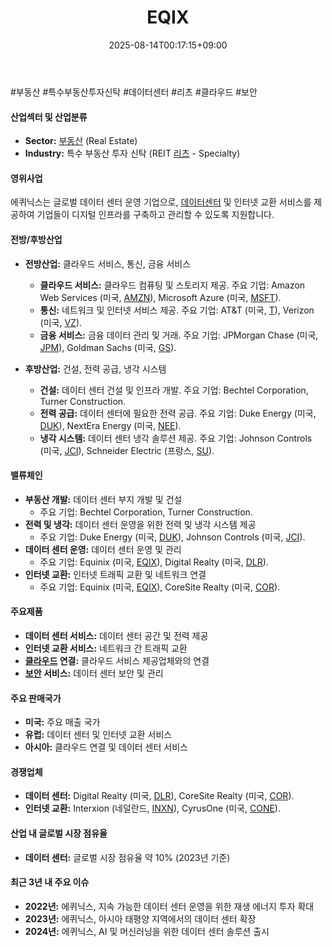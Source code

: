 ﻿---
title: "EQIX"
date: 2025-08-14T00:17:15+09:00
lastmod: 2025-08-14T00:17:15+09:00
type: docs
sidebar:
  open: true
weight: 319
---
<div style="display:none">
  <meta property="article:published_time" content="2025-08-13T15:17:15Z" />
  <meta property="article:modified_time" content="2025-08-13T15:17:15Z" />
</div>
#부동산 #특수부동산투자신탁 #데이터센터 #리츠 #클라우드 #보안 

#### 산업섹터 및 산업분류

- **Sector:** [부동산](/industry-study/2산업부동산/) (Real Estate)
- **Industry:** 특수 부동산 투자 신탁 (REIT [리츠](/industry-study/리츠/) - Specialty)

#### 영위사업

에퀴닉스는 글로벌 데이터 센터 운영 기업으로, [데이터센터](/industry-study/데이터센터/) 및 인터넷 교환 서비스를 제공하여 기업들이 디지털 인프라를 구축하고 관리할 수 있도록 지원합니다.

#### 전방/후방산업

- **전방산업:** 클라우드 서비스, 통신, 금융 서비스
    
    - **클라우드 서비스:** 클라우드 컴퓨팅 및 스토리지 제공. 주요 기업: Amazon Web Services (미국, [AMZN](/company-analysis/amzn/)), Microsoft Azure (미국, [MSFT](/company-analysis/msft/)).
    - **통신:** 네트워크 및 인터넷 서비스 제공. 주요 기업: AT&T (미국, [T](/company-analysis/t/)), Verizon (미국, [VZ](/company-analysis/vz/)).
    - **금융 서비스:** 금융 데이터 관리 및 거래. 주요 기업: JPMorgan Chase (미국, [JPM](/company-analysis/jpm/)), Goldman Sachs (미국, [GS](/industry-study/gs/)).
- **후방산업:** 건설, 전력 공급, 냉각 시스템
    
    - **건설:** 데이터 센터 건설 및 인프라 개발. 주요 기업: Bechtel Corporation, Turner Construction.
    - **전력 공급:** 데이터 센터에 필요한 전력 공급. 주요 기업: Duke Energy (미국, [DUK](/company-analysis/duk/)), NextEra Energy (미국, [NEE](/company-analysis/nee/)).
    - **냉각 시스템:** 데이터 센터 냉각 솔루션 제공. 주요 기업: Johnson Controls (미국, [JCI](/company-analysis/jci/)), Schneider Electric (프랑스, [SU](/company-analysis/su/)).

#### 밸류체인

- **부동산 개발:** 데이터 센터 부지 개발 및 건설
    - 주요 기업: Bechtel Corporation, Turner Construction.
- **전력 및 냉각:** 데이터 센터 운영을 위한 전력 및 냉각 시스템 제공
    - 주요 기업: Duke Energy (미국, [DUK](/company-analysis/duk/)), Johnson Controls (미국, [JCI](/company-analysis/jci/)).
- **데이터 센터 운영:** 데이터 센터 운영 및 관리
    - 주요 기업: Equinix (미국, [EQIX](/company-analysis/eqix/)), Digital Realty (미국, [DLR](/company-analysis/dlr/)).
- **인터넷 교환:** 인터넷 트래픽 교환 및 네트워크 연결
    - 주요 기업: Equinix (미국, [EQIX](/company-analysis/eqix/)), CoreSite Realty (미국, [COR](/company-analysis/cor/)).

#### 주요제품

- **데이터 센터 서비스:** 데이터 센터 공간 및 전력 제공
- **인터넷 교환 서비스:** 네트워크 간 트래픽 교환
- **[클라우드](/industry-study/2산업클라우드/) 연결:** 클라우드 서비스 제공업체와의 연결
- **[보안](/industry-study/2산업보안/) 서비스:** 데이터 센터 보안 및 관리

#### 주요 판매국가

- **미국:** 주요 매출 국가
- **유럽:** 데이터 센터 및 인터넷 교환 서비스
- **아시아:** 클라우드 연결 및 데이터 센터 서비스

#### 경쟁업체

- **데이터 센터:** Digital Realty (미국, [DLR](/company-analysis/dlr/)), CoreSite Realty (미국, [COR](/company-analysis/cor/)).
- **인터넷 교환:** Interxion (네덜란드, [INXN](/company-analysis/inxn/)), CyrusOne (미국, [CONE](/company-analysis/cone/)).

#### 산업 내 글로벌 시장 점유율

- **데이터 센터:** 글로벌 시장 점유율 약 10% (2023년 기준)

#### 최근 3년 내 주요 이슈

- **2022년:** 에퀴닉스, 지속 가능한 데이터 센터 운영을 위한 재생 에너지 투자 확대
- **2023년:** 에퀴닉스, 아시아 태평양 지역에서의 데이터 센터 확장
- **2024년:** 에퀴닉스, AI 및 머신러닝을 위한 데이터 센터 솔루션 출시
